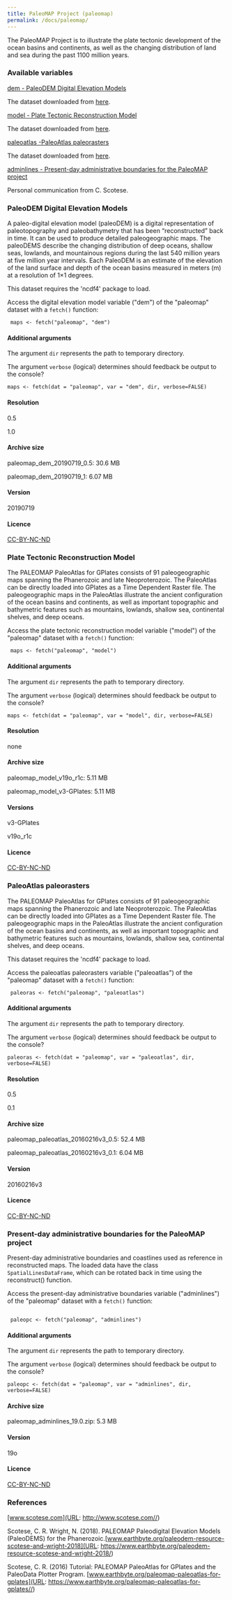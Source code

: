 ```yaml
---
title: PaleoMAP Project (paleomap)
permalink: /docs/paleomap/
---
```

The PaleoMAP Project is to illustrate the plate tectonic development of the ocean basins and continents, as well as the changing distribution of land and sea during the past 1100 million years.



### Available variables 


[dem - PaleoDEM Digital Elevation Models](#paleodem-digital-elevation-models)

The dataset downloaded from [here](https://www.earthbyte.org/paleodem-resource-scotese-and-wright-2018/).

[model - Plate Tectonic Reconstruction Model](#plate-tectonic-reconstruction-model)

The dataset downloaded from [here](https://www.earthbyte.org/webdav/ftp/earthbyte/Scotese_PaleoAtlas_v3.zip).

[paleoatlas -PaleoAtlas paleorasters](#paleoatlas-paleorasters)

The dataset downloaded from [here](https://www.earthbyte.org/paleomap-paleoatlas-for-gplates/).

[adminlines - Present-day administrative boundaries for the PaleoMAP project](#paleoatlas-adminlines)

Personal communication from C. Scotese.


### PaleoDEM Digital Elevation Models

A paleo-digital elevation model (paleoDEM) is a digital representation of paleotopography and paleobathymetry that has been “reconstructed” back in time. It can be used to produce detailed paleogeographic maps. The paleoDEMS describe the changing distribution of deep oceans, shallow seas, lowlands, and mountainous regions during the last 540 million years at five million year intervals. Each PaleoDEM is an estimate of the elevation of the land surface and depth of the ocean basins measured in meters (m) at a resolution of 1×1 degrees. 

This dataset requires the 'ncdf4' package to load. 

Access the digital elevation model variable ("dem") of the "paleomap" dataset with a `fetch()` function:

```{r}
 maps <- fetch("paleomap", "dem")

```
#### Additional arguments

The argument `dir` represents the path to temporary directory. 

The argument `verbose` (logical) determines should feedback be output to the console?

```{r}
maps <- fetch(dat = "paleomap", var = "dem", dir, verbose=FALSE)

```


#### Resolution 

0.5

1.0

#### Archive size

paleomap_dem_20190719_0.5: 30.6 MB

paleomap_dem_20190719_1: 6.07 MB


#### Version

20190719

#### Licence

[CC-BY-NC-ND](https://creativecommons.org/licenses/by-nc-nd/2.0/)

### Plate Tectonic Reconstruction Model

The PALEOMAP PaleoAtlas for GPlates consists of 91 paleogeographic maps spanning the Phanerozoic and late Neoproterozoic. The PaleoAtlas can be directly loaded into GPlates as a Time Dependent Raster file. The paleogeographic maps in the PaleoAtlas illustrate the ancient configuration of the ocean basins and continents, as well as important topographic and bathymetric features such as mountains, lowlands, shallow sea, continental shelves, and deep oceans.


Access the plate tectonic reconstruction model variable ("model") of the "paleomap" dataset with a `fetch()` function:

```{r}
 maps <- fetch("paleomap", "model")

```
#### Additional arguments

The argument `dir` represents the path to temporary directory. 

The argument `verbose` (logical) determines should feedback be output to the console?

```{r}
maps <- fetch(dat = "paleomap", var = "model", dir, verbose=FALSE)

```

#### Resolution

none

#### Archive size

paleomap_model_v19o_r1c: 5.11 MB

paleomap_model_v3-GPlates: 5.11 MB

#### Versions

v3-GPlates

v19o_r1c 

#### Licence


[CC-BY-NC-ND](https://creativecommons.org/licenses/by-nc-nd/2.0/)

### PaleoAtlas paleorasters

The PALEOMAP PaleoAtlas for GPlates consists of 91 paleogeographic maps spanning the Phanerozoic and late Neoproterozoic. The PaleoAtlas can be directly loaded into GPlates as a Time Dependent Raster file. The paleogeographic maps in the PaleoAtlas illustrate the ancient configuration of the ocean basins and continents, as well as important topographic and bathymetric features such as mountains, lowlands, shallow sea, continental shelves, and deep oceans.

This dataset requires the 'ncdf4' package to load. 

Access the paleoatlas paleorasters variable ("paleoatlas") of the "paleomap" dataset with a `fetch()` function:

```{r}
 paleoras <- fetch("paleomap", "paleoatlas")

```
#### Additional arguments

The argument `dir` represents the path to temporary directory. 

The argument `verbose` (logical) determines should feedback be output to the console?

```{r}
paleoras <- fetch(dat = "paleomap", var = "paleoatlas", dir, verbose=FALSE)

```

#### Resolution 

0.5

0.1

#### Archive size

paleomap_paleoatlas_20160216v3_0.5: 52.4 MB

paleomap_paleoatlas_20160216v3_0.1: 6.04 MB

#### Version

20160216v3

#### Licence


[CC-BY-NC-ND](https://creativecommons.org/licenses/by-nc-nd/2.0/)


### Present-day administrative boundaries for the PaleoMAP project

Present-day administrative boundaries and coastlines used as reference in reconstructed maps. The loaded data have the class `SpatialLinesDataFrame`, which can be rotated back in time using the reconstruct() function. 

Access the present-day administrative boundaries variable ("adminlines") of the "paleomap" dataset with a `fetch()` function:

```{r}

 paleopc <- fetch("paleomap", "adminlines")

```
#### Additional arguments

The argument `dir` represents the path to temporary directory. 

The argument `verbose` (logical) determines should feedback be output to the console?

```{r}
paleopc <- fetch(dat = "paleomap", var = "adminlines", dir, verbose=FALSE)

```

#### Archive size


paleomap_adminlines_19.0.zip: 5.3 MB

#### Version

19o

#### Licence


[CC-BY-NC-ND](https://creativecommons.org/licenses/by-nc-nd/2.0/)



### References

[www.scotese.com](URL: http://www.scotese.com//)

Scotese, C. R. Wright, N. (2018). PALEOMAP Paleodigital Elevation Models (PaleoDEMS) for the Phanerozoic.[www.earthbyte.org/paleodem-resource-scotese-and-wright-2018](URL: https://www.earthbyte.org/paleodem-resource-scotese-and-wright-2018/)

Scotese, C. R. (2016) Tutorial: PALEOMAP PaleoAtlas for GPlates and the PaleoData Plotter Program. [www.earthbyte.org/paleomap-paleoatlas-for-gplates](URL: https://www.earthbyte.org/paleomap-paleoatlas-for-gplates//)